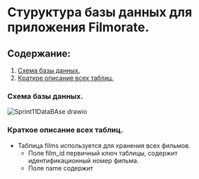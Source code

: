 # Стуруктура базы данных для приложения Filmorate.
## Содержание:
1. [Схема базы данных.](https://github.com/Cra5h23/Sprint11DataBase/edit/main/README.md#%D1%81%D1%85%D0%B5%D0%BC%D0%B0-%D0%B1%D0%B0%D0%B7%D1%8B-%D0%B4%D0%B0%D0%BD%D0%BD%D1%8B%D1%85)
2. [Краткое описание всех таблиц.](https://github.com/Cra5h23/Sprint11DataBase/edit/main/README.md#%D0%BA%D1%80%D0%B0%D1%82%D0%BA%D0%BE%D0%B5-%D0%BE%D0%BF%D0%B8%D1%81%D0%B0%D0%BD%D0%B8%D0%B5-%D0%B2%D1%81%D0%B5%D1%85-%D1%82%D0%B0%D0%B1%D0%BB%D0%B8%D1%86)

### Схема базы данных.
![Sprint11DataBAse drawio](https://github.com/Cra5h23/Sprint11DataBase/assets/145023705/e0a3972d-c9da-4ad6-9bd5-4e1d858aa016)

### Краткое описание всех таблиц.
- Таблица films используется для хранения всех фильмов.
  * Поле film_id первичный ключ таблицы, содержит идентификационный номер фильма.
  * Поле name содержит 

